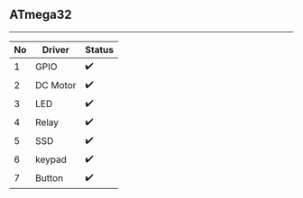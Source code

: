 ## **ATmega32**
---

| No    | Driver        | Status        |
| ----- | ------------- | ------------- | 
|1      | GPIO          | ✔️           |  
|2      | DC Motor      | ✔️           |
|3      | LED           | ✔️           |
|4      | Relay         | ✔️           |
|5      | SSD           | ✔️           |
|6      | keypad        | ✔️           |
|7      | Button        | ✔️           |

